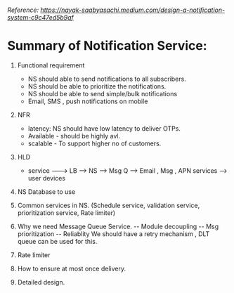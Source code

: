 ###### Reference: https://nayak-saabyasachi.medium.com/design-a-notification-system-c9c47ed5b9af

Summary of Notification Service:
================================

1. Functional requirement 

   - NS should able to send notifications to all subscribers.
   - NS should be able to prioritize the notifications.
   - NS should be able to send simple/bulk notifications
   - Email, SMS , push notifications on mobile 
   
2. NFR 
   - latency: NS should have low latency to deliver OTPs.  
   - Available - should be highly avl.
   - scalable - To support higher no of customers.
   
3. HLD

   - service ---> LB --> NS --> Msg Q --> Email , Msg , APN services --> user devices

4. NS Database to use 

5. Common services in NS. (Schedule service, validation service, prioritization service, Rate limiter)

5. Why we need Message Queue Service.
    -- Module decoupling 
    -- Msg prioritization
    -- Reliablity We should have a retry mechanism , DLT queue can be used for this.

6. Rate limiter 

7. How to ensure at most once delivery.

8. Detailed design.	
